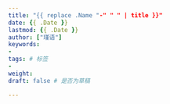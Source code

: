 ```yaml
---
title: "{{ replace .Name "-" " " | title }}"
date: {{ .Date }}
lastmod: {{ .Date }}
author: ["瑾语"]
keywords: 
- 
tags: # 标签
- 
weight:
draft: false # 是否为草稿

---
```

